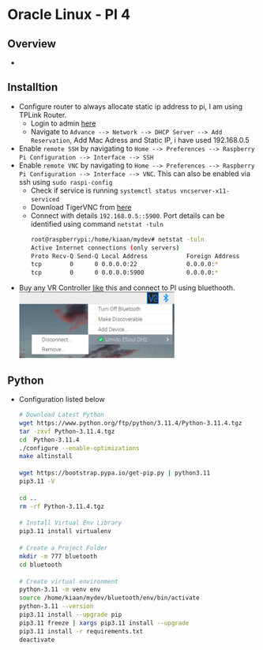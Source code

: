 # Oracle Linux - PI 4

## Overview
- 

## Installtion
- Configure router to always allocate static ip address to pi, I am using TPLink Router. 
  - Login to admin [here](http://192.168.0.1)
  - Navigate to `Advance --> Network --> DHCP Server --> Add Reservation`, Add Mac Adress and Static IP, i have used 192.168.0.5
- Enable `remote SSH` by navigating to `Home --> Preferences --> Raspberry Pi Configuration --> Interface --> SSH`
- Enable `remote VNC` by navigating to `Home --> Preferences --> Raspberry Pi Configuration --> Interface --> VNC`. This can also be enabled via ssh using `sudo raspi-config`
  - Check if service is running `systemctl status vncserver-x11-serviced`
  - Download TigerVNC from [here](https://www.realvnc.com/en/connect/download/viewer/)
  - Connect with details `192.168.0.5::5900`. Port details can be identified using command `netstat -tuln`
    ```bash
    root@raspberrypi:/home/kiaan/mydev# netstat -tuln
    Active Internet connections (only servers)
    Proto Recv-Q Send-Q Local Address           Foreign Address         State      
    tcp        0      0 0.0.0.0:22              0.0.0.0:*               LISTEN     
    tcp        0      0 0.0.0.0:5900            0.0.0.0:*               LISTEN
    ```
- Buy any VR Controller [like](https://www.flipkart.com/umido-vr-controller/p/itmekhutjeapruqp) this and connect to PI using bluethooth.   
  ![](../01-images/VR_Controller_Connectivity.png)

## Python
- Configuration listed below
  ```bash
  # Download Latest Python
  wget https://www.python.org/ftp/python/3.11.4/Python-3.11.4.tgz
  tar -zxvf Python-3.11.4.tgz
  cd  Python-3.11.4
  ./configure --enable-optimizations
  make altinstall
  
  wget https://bootstrap.pypa.io/get-pip.py | python3.11
  pip3.11 -V

  cd ..
  rm -rf Python-3.11.4.tgz

  # Install Virtual Env Library
  pip3.11 install virtualenv

  # Create a Project Folder
  mkdir -m 777 bluetooth
  cd bluetooth

  # Create virtual environment
  python-3.11 -m venv env
  source /home/kiaan/mydev/bluetooth/env/bin/activate
  python-3.11 --version
  pip3.11 install --upgrade pip
  pip3.11 freeze | xargs pip3.11 install --upgrade
  pip3.11 install -r requirements.txt
  deactivate
  ```